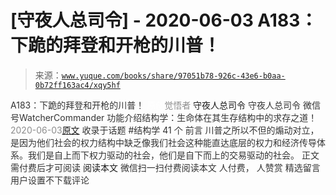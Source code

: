 # [守夜人总司令] - 2020-06-03 A183：下跪的拜登和开枪的川普！

> 来源：[`www.yuque.com/books/share/97051b78-926c-43e6-b0aa-0b72ff163ac4/xqy5hf`](https://www.yuque.com/books/share/97051b78-926c-43e6-b0aa-0b72ff163ac4/xqy5hf)

<ne-p id="520f42f3293818f927861ebbd5b15da4_p_0" data-lake-id="520f42f3293818f927861ebbd5b15da4_p_0"><ne-text id="u3ced85e8" style="color: rgb(51, 51, 51);">A183：下跪的拜登和开枪的川普！</ne-text></ne-p> <ne-p id="a0d23fb620669594be4d9654761564fe" data-lake-id="a0d23fb620669594be4d9654761564fe"><ne-text id="u8ef1f729" ne-fontsize="12" style="color: rgb(255, 255, 255);">原创</ne-text><ne-text id="u7b08742b" style="color: rgb(140, 140, 140);">觉悟者</ne-text> <ne-text id="u3bbfdba8" ne-fontsize="14">守夜人总司令</ne-text></ne-p> <ne-p id="528771b7b45b851418b34f34de1466a4" data-lake-id="528771b7b45b851418b34f34de1466a4"><ne-text id="u763572be" ne-fontsize="14" ne-bold="true" style="color: rgb(51, 51, 51);">守夜人总司令</ne-text></ne-p> <ne-p id="b4e2626aeb958f233ac09453cffadf43" data-lake-id="b4e2626aeb958f233ac09453cffadf43"><ne-text id="uf22729a3" ne-fontsize="14" style="color: rgb(51, 51, 51);">微信号</ne-text><ne-text id="ubcbe6e19" ne-fontsize="14" style="color: rgb(51, 51, 51);">WatcherCommander</ne-text></ne-p> <ne-p id="78b30ec1584c19d745122a23d65cecdb" data-lake-id="78b30ec1584c19d745122a23d65cecdb"><ne-text id="u689ff930" ne-fontsize="14" style="color: rgb(51, 51, 51);">功能介绍</ne-text><ne-text id="uaa7f8d40" ne-fontsize="14" style="color: rgb(51, 51, 51);">结构学：生命体在其生存结构中的求存之道！</ne-text></ne-p> <ne-p id="3c736ad10d0504d861fff346a887480c" data-lake-id="3c736ad10d0504d861fff346a887480c"><ne-text id="uc5f6e5f1" style="color: rgb(140, 140, 140);">2020-06-03</ne-text>[<ne-text id="ufcb1adb2" ne-fontsize="14">原文</ne-text>](https://mp.weixin.qq.com/s?__biz=MzAxNDk1NjI2Mw==&mid=2247485291&idx=1&sn=fcdffdc41b81434b5df4b09c2fb78a3d&chksm=9b8a24e3acfdadf5e4848a00056daee21f08002b0f274c89240a509b73166b63195b2c2ddb00&scene=27#wechat_redirect&cpage=211)</ne-p> <ne-p id="6d85d30a24f45db50f5dfc75f03bb6ad" data-lake-id="6d85d30a24f45db50f5dfc75f03bb6ad"><ne-text id="u6f86ae98" style="color: rgb(51, 51, 51);">收录于话题</ne-text></ne-p> <ne-p id="1f8e69f395421040888dc0569c5c5446" data-lake-id="1f8e69f395421040888dc0569c5c5446"><ne-text id="ued477d0a" style="color: rgb(51, 51, 51);">#结构学</ne-text></ne-p> <ne-p id="665109709fc5ac5485e1ed61d81e5edb" data-lake-id="665109709fc5ac5485e1ed61d81e5edb"><ne-text id="ua989b5fd" style="color: rgb(51, 51, 51);">41 个</ne-text></ne-p> <ne-p id="88b5cc84044aab4e1e3ffe5e931dd507" data-lake-id="88b5cc84044aab4e1e3ffe5e931dd507"><ne-text id="u2f5719c8" style="color: rgb(51, 51, 51);">前言</ne-text></ne-p> <ne-p id="9ea24891873331b6931eb86216f475ed" data-lake-id="9ea24891873331b6931eb86216f475ed"><ne-text id="u9ae283ff" style="color: rgb(51, 51, 51);">川普之所以不但的煽动对立，是因为他们社会的权力结构中缺乏像我们社会这种能直达底层的权力和经济传导体系。我们是自上而下权力驱动的社会，他们是自下而上的交易驱动的社会。</ne-text></ne-p> <ne-p id="65bb62695da758729d41beadbbbe78c1" data-lake-id="65bb62695da758729d41beadbbbe78c1" ne-alignment="center"><ne-text id="u5818aa4e" style="color: rgb(51, 51, 51);">正文需付费后才可阅读</ne-text></ne-p> <ne-p id="a58df567d6272944e0cacf20ee9ad938" data-lake-id="a58df567d6272944e0cacf20ee9ad938" ne-alignment="center"><ne-text id="ud1cdf11d">阅读本文</ne-text></ne-p> <ne-p id="a9d12dccd8a9a77b9771413f50c61559" data-lake-id="a9d12dccd8a9a77b9771413f50c61559" ne-alignment="center"><ne-text id="u78fcd1e9" style="color: rgb(51, 51, 51);">微信扫一扫付费阅读本文</ne-text></ne-p> <ne-p id="636cc71de7a5ae1722ff13e88fd3843c" data-lake-id="636cc71de7a5ae1722ff13e88fd3843c" ne-alignment="center"><ne-text id="uaf41549d" style="color: rgb(51, 51, 51);">人付费</ne-text><ne-text id="u55db5fb7" ne-fontsize="13" style="color: rgb(51, 51, 51);">， 人赞赏</ne-text></ne-p> <ne-h3 id="roPMi" data-lake-id="roPMi"><ne-heading-ext><ne-heading-anchor></ne-heading-anchor><ne-heading-fold></ne-heading-fold></ne-heading-ext><ne-heading-content><ne-text id="u1f3e3bdf" ne-fontsize="16" style="color: rgb(51, 51, 51);">精选留言</ne-text></ne-heading-content></ne-h3> <ne-p id="255a7ad17a972336fc961ad0b6b23a3e" data-lake-id="255a7ad17a972336fc961ad0b6b23a3e"><ne-text id="u88de5e40" style="color: rgb(51, 51, 51);">用户设置不下载评论</ne-text></ne-p>
